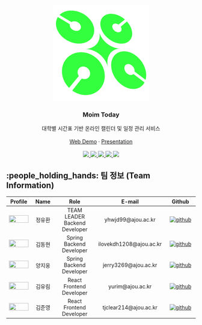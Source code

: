 <!-- PROJECT LOGO -->
<div align="center">
  <a href="https://github.com/osamhack2021/app_web_dronai_62bn">
    <img
      src="https://github.com/osamhack2021/app_web_dronai_62bn/blob/master/resources/logo-images/logo_only_impact.png"
      alt="Logo" width="256px" height="256px">
  </a>

  <h3 align="center">Moim Today</h3>

  <p align="center">
    대학별 시간표 기반 온라인 캘린더 및 일정 관리 서비스
    <br />
    <br />
    <a href="https://moim.today">Web Demo</a>
    ·
    <a href="https://docs.google.com/presentation/d/1gOtEuXTCLChtCmJZqL4Rpi08TlMlSRpf/edit?usp=sharing&ouid=118304770497693886763&rtpof=true&sd=true">Presentation</a>
    <br />
    <br />
    <a href="https://github.com/U2DJ2/moim-today/graphs/contributors">
      <img src="https://img.shields.io/github/contributors/osamhack2021/app_web_dronai_62bn.svg?style=for-the-badge" />
    </a>
    <a href="https://github.com/U2DJ2/moim-today/network/members">
      <img src="https://img.shields.io/github/forks/osamhack2021/app_web_dronai_62bn.svg?style=for-the-badge" />
    </a>
    <a href="https://github.com/U2DJ2/moim-today/stargazers">
      <img src="https://img.shields.io/github/stars/osamhack2021/app_web_dronai_62bn.svg?style=for-the-badge" />
    </a>
    <a href="https://github.com/U2DJ2/moim-today/issues">
      <img src="https://img.shields.io/github/issues/osamhack2021/app_web_dronai_62bn.svg?style=for-the-badge" />
    </a>
    <a href="https://github.com/U2DJ2/moim-today/blob/master/license.md">
      <img src="https://img.shields.io/github/license/osamhack2021/app_web_dronai_62bn.svg?style=for-the-badge" />
    </a>
  </p>
</div>


<h2 id="team"> :people_holding_hands: 팀 정보 (Team Information)</h2>

<table width="1200">
  <thead>
    <tr>
      <th width="100" align="center">Profile</th>
      <th width="100" align="center">Name</th>
      <th width="250" align="center">Role</th>
      <th width="200" align="center">E-mail</th>
      <th width="200" align="center">Github</th>
    </tr>
  </thead>
  <tbody>
    <tr>
      <td width="100" align="center">
        <img src="https://avatars.githubusercontent.com/u/84896838?s=400&u=d6993beb7b2e018232eb13e424cb5f7f3fc6c704&v=4"
          width="100%" height="100%">
      </td>
      <td width="100" align="center">정유환</td>
      <td width="200" align="center">TEAM LEADER<br>Backend Developer</td>
      <td width="200" align="center">yhwjd99@ajou.ac.kr</td>
      <td width="200" align="center">
        <a href="https://github.com/320Hwany" target="_blank">
          <img src="https://img.shields.io/badge/github-181717.svg?style=for-the-badge&logo=github&logoColor=white"
            alt="github" />
        </a>
      </td>
    </tr>
    <tr>
      <td width="100" align="center">
        <img src="https://avatars.githubusercontent.com/u/83941092?v=4"
          width="100%" height="100%">
      </td>
      <td width="100" align="center">김동현</td>
      <td width="200" align="center">Spring<br>Backend Developer</td>
      <td width="200" align="center">ilovekdh1208@ajou.ac.kr</td>
      <td width="200" align="center">
        <a href="https://github.com/Anak-2" target="_blank">
          <img src="https://img.shields.io/badge/github-181717.svg?style=for-the-badge&logo=github&logoColor=white"
            alt="github" />
        </a>
      </td>
    </tr>
    <tr>
      <td width="100" align="center">
        <img src="https://avatars.githubusercontent.com/u/109820506?s=400&u=fc8afe76399865166d588f3f35ac0b59aff30808&v=4"
          width="100%" height="100%">
      </td>
      <td width="100" align="center">양지웅</td>
      <td width="200" align="center">Spring<br>Backend Developer</td>
      <td width="200" align="center">jerry3269@ajou.ac.kr</td>
      <td width="200" align="center">
        <a href="https://github.com/jerry3269" target="_blank">
          <img src="https://img.shields.io/badge/github-181717.svg?style=for-the-badge&logo=github&logoColor=white"
            alt="github" />
        </a>
      </td>
    </tr>
    <tr>
      <td width="100" align="center">
        <img src="https://github.com/U2DJ/booki-today/assets/76727686/09460a5f-8fc7-4fdf-ade3-4ff0eb5a82c9"
          width="100%" height="100%">
      </td>
      <td width="100" align="center">김유림</td>
      <td width="200" align="center">React<br>Frontend Developer</td>
      <td width="200" align="center">yurim@ajou.ac.kr</td>
      <td width="200" align="center">
        <a href="https://github.com/Yurim222" target="_blank">
          <img src="https://img.shields.io/badge/github-181717.svg?style=for-the-badge&logo=github&logoColor=white"
            alt="github" />
        </a>
      </td>
    </tr>
    <tr>
      <td width="100" align="center">
        <img src="https://avatars.githubusercontent.com/u/36218321?v=4.png"
          width="100%" height="100%">
      </td>
      <td width="100" align="center">김준영</td>
      <td width="200" align="center">React<br>Frontend Developer</td>
      <td width="200" align="center">tjclear214@ajou.ac.kr</td>
      <td width="200" align="center">
        <a href="https://github.com/linearjun" target="_blank">
          <img src="https://img.shields.io/badge/github-181717.svg?style=for-the-badge&logo=github&logoColor=white"
            alt="github" />
        </a>
      </td>
    </tr>
  </tbody>
</table>
